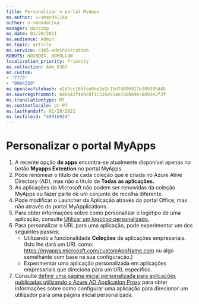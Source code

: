 ```yaml
---
title: Personalizar o portal MyApps
ms.author: v-smandalika
author: v-smandalika
manager: dansimp
ms.date: 01/20/2021
ms.audience: Admin
ms.topic: article
ms.service: o365-administration
ROBOTS: NOINDEX, NOFOLLOW
localization_priority: Priority
ms.collection: Adm_O365
ms.custom:
- "7773"
- "9004350"
ms.openlocfilehash: e2d7cc165fce8be2e2c15d7d806917e309395d45
ms.sourcegitcommit: 688642f4ebc0f1c335e954e780bb9ec8893e2f3f
ms.translationtype: MT
ms.contentlocale: pt-PT
ms.lasthandoff: 01/20/2021
ms.locfileid: "49916924"
---
```

# <a name="customize-myapps-portal"></a>Personalizar o portal MyApps

1. A recente opção **de apps** encontra-se atualmente disponível apenas no botão **Myapps Extention** no portal MyApps.
2. Pode renomear o título de cada coleção que é criada no Azure Ative Directory (AD), mas não o título de **Todas as aplicações.**
3. As aplicações da Microsoft não podem ser removidas da coleção MyApps ou fazer parte de um conjunto de recolha diferente.
4. Pode modificar o Launcher da Aplicação através do portal Office, mas não através do portal MyApplications.
5. Para obter informações sobre como personalizar o logótipo de uma aplicação, consulte [Utilizar um logotipo personalizado.](https://docs.microsoft.com/azure/active-directory/manage-apps/add-application-portal-configure#use-a-custom-logo)
6. Para personalizar o URL para uma aplicação, pode experimentar um dos seguintes passos:
    - Utilizando a funcionalidade **Coleções** de aplicações empresariais. (Isto lhe dará um URL como: https://myapps.microosft.com/customAppName.com ou algo semelhante com base na sua configuração.)
    - Experimentar uma aplicação personalizada em aplicações empresariais que direciona para um URL específico.
7. Consulte [definir uma página inicial personalizada para aplicações publicadas utilizando o Azure AD Application Proxy](https://docs.microsoft.com/azure/active-directory/manage-apps/application-proxy-configure-custom-home-page) para obter informações sobre como configurar uma aplicação para direcionar um utilizador para uma página inicial personalizada.
